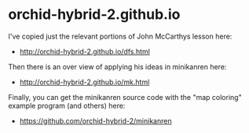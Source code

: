 # orchid-hybrid-2.github.io

I've copied just the relevant portions of John McCarthys lesson here:
* http://orchid-hybrid-2.github.io/dfs.html

Then there is an over view of applying his ideas in minikanren here:
* http://orchid-hybrid-2.github.io/mk.html

Finally, you can get the minikanren source code with the "map coloring" example program (and others) here:
* https://github.com/orchid-hybrid-2/minikanren
